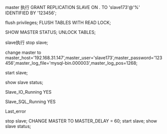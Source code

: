 master 执行
GRANT REPLICATION SLAVE ON *.* TO 'slave173'@'%' IDENTIFIED BY '123456';

flush privileges;
FLUSH TABLES WITH READ LOCK;
 
SHOW MASTER STATUS;
UNLOCK TABLES;

slave执行
stop slave;

change master to master_host='192.168.31.147',master_user='slave173',master_password='123456',master_log_file='mysql-bin.000003',master_log_pos=1268;

start slave; 

show slave status;


Slave_IO_Running  YES

Slave_SQL_Running  YES

Last_error



stop slave;
CHANGE MASTER TO MASTER_DELAY = 60;
start slave;
show slave status;
